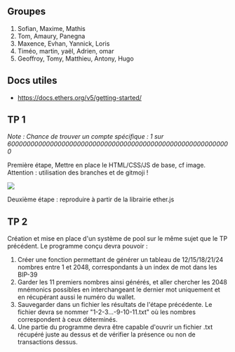 ## Groupes

1. Sofian, Maxime, Mathis
2. Tom, Amaury, Panegna
3. Maxence, Evhan, Yannick, Loris
4. Timéo, martin, yaël, Adrien, omar
5. Geoffroy, Tomy, Matthieu, Antony, Hugo

## Docs utiles

- https://docs.ethers.org/v5/getting-started/

## TP 1

*Note : Chance de trouver un compte spécifique : 1 sur 6000000000000000000000000000000000000000000000000000000000*

Première étape, Mettre en place le HTML/CSS/JS de base, cf image.
Attention : utilisation des branches et de gitmoji !

<img src="https://raw.githubusercontent.com/kevinniel/MDS_B3_APLIDESKTOP_2324/main/Capture%20d%E2%80%99e%CC%81cran%202024-01-30%20a%CC%80%2009.12.34.png">

Deuxième étape : reproduire à partir de la librairie ether.js

## TP 2

Création et mise en place d'un système de pool sur le même sujet que le TP précédent. Le programme conçu devra pouvoir : 

1. Créer une fonction permettant de générer un tableau de 12/15/18/21/24 nombres entre 1 et 2048, correspondants à un index de mot dans les BIP-39
2. Garder les 11 premiers nombres ainsi générés, et aller chercher les 2048 mnémonics possibles en interchangeant le dernier mot uniquement et en récupérant aussi le numéro du wallet.
3. Sauvegarder dans un fichier les résultats de l'étape précédente. Le fichier devra se nommer "1-2-3...-9-10-11.txt" où les nombres correspondent à ceux déterminés.
4. Une partie du programme devra être capable d'ouvrir un fichier .txt récupéré juste au dessus et de vérifier la présence ou non de transactions dessus.
